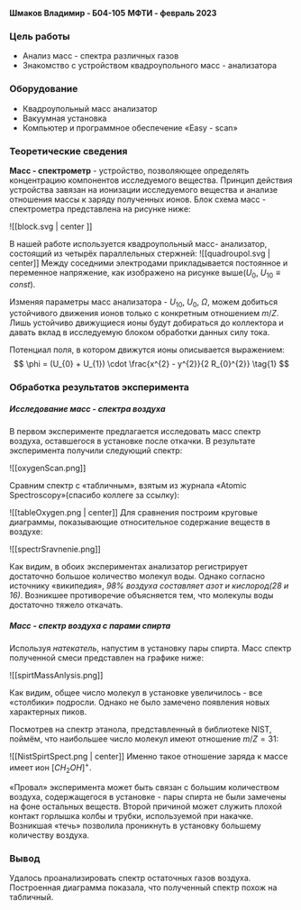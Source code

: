 **Шмаков Владимир - Б04-105**
**МФТИ - февраль 2023**

### Цель работы
- Анализ масс - спектра различных газов
- Знакомство с устройством квадроупольного масс - анализатора

### Оборудование

- Квадроупольный масс анализатор
- Вакуумная установка
- Компьютер и программное обеспечение «Easy - scan»

### Теоретические сведения

**Масс - спектрометр** - устройство, позволяющее определять концентрацию компонентов исследуемого вещества. Принцип действия устройства завязан на ионизации исследуемого вещества и анализе отношения массы к заряду полученных ионов. Блок схема масс - спектрометра представлена на рисунке ниже:

![[block.svg | center ]]

В нашей работе используется квадроупольный масс- анализатор, состоящий из четырёх параллельных стержней:
![[quadroupol.svg | center]]
Между соседними электродами прикладывается постоянное и переменное напряжение, как изображено на рисунке выше($U_{0},\ U_{10} \equiv const$). 

Изменяя параметры масс анализатора - $U_{10}, \ U_{0}, \ \Omega$, можем добиться устойчивого движения ионов только с конкретным отношением $m/Z$. Лишь устойчиво движущиеся ионы будут добираться до коллектора и давать вклад в исследуемую блоком обработки данных силу тока. 

Потенциал поля, в котором движутся ионы описывается выражением:
$$
\phi = (U_{0} + U_{1}) \cdot \frac{x^{2} - y^{2}}{2 R_{0}^{2}} \tag{1}
$$

### Обработка результатов эксперимента

##### Исследование масс - спектра воздуха

В первом эксперименте предлагается исследовать масс спектр воздуха, оставшегося в установке после откачки. В результате эксперимента получили следующий спектр:

![[oxygenScan.png]]

Сравним спектр с «табличным», взятым из журнала «Atomic Spectroscopy»(спасибо коллеге за ссылку):

![[tableOxygen.png | center]]
Для сравнения построим круговые диаграммы, показывающие относительное содержание веществ в воздухе:


![[spectrSravnenie.png]]

Как видим, в обоих экспериментах анализатор регистрирует достаточно большое количество молекул воды. Однако согласно источнику «википедия», *98% воздуха составляет азот и кислород(28 и 16)*. Возникшее противоречие объясняется тем, что молекулы воды достаточно тяжело откачать.

##### Масс - спектр воздуха с парами спирта

Используя *натекатель*, напустим в установку пары спирта. Масс спектр полученной смеси представлен на графике ниже:

![[spirtMassAnlysis.png]]

Как видим, общее число молекул в установке увеличилось - все «столбики» подросли. Однако не было замечено появления новых характерных пиков. 

Посмотрев на спектр этанола, представленный в библиотеке NIST, поймём, что наибольшее число молекул имеют отношение $m/Z = 31$:

![[NistSpirtSpect.png | center]]
Именно такое отношение заряда к массе имеет ион $[CH_{2}OH]^{+}$. 

«Провал» эксперимента может быть связан с большим количеством воздуха, содержащегося в установке - пары спирта не были замечены на фоне остальных веществ. Второй причиной может служить плохой контакт горлышка колбы и трубки, используемой при накачке. Возникшая «течь» позволила проникнуть в установку большему количеству воздуха.

### Вывод

Удалось проанализировать спектр остаточных газов воздуха. Построенная диаграмма показала, что полученный спектр похож на табличный. 


